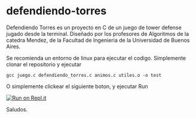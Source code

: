 # defendiendo-torres


 Defendiendo Torres es un proyecto en C de un juego de tower defense jugado desde la terminal. Diseñado por los profesores de Algoritmos de la catedra Mendez, de la Facultad de Ingenieria de la Universidad de Buenos Aires.

 Se recomienda un entorno de linux para ejecutar el codigo. Simplemente clonar el repositorio y ejecutar
 
    gcc juego.c defendiendo_torres.c animos.c utiles.o -o test

O simplemente clickear el siguiente boton, y ejecutar Run

[![Run on Repl.it](https://repl.it/badge/github/stissoni/defendiendo-torres)](https://repl.it/github/stissoni/defendiendo-torres)

Saludos.
